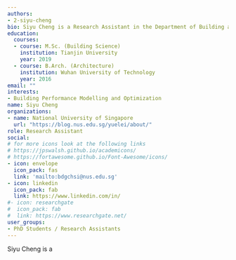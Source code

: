 ```yaml
---
authors:
- 2-siyu-cheng
bio: Siyu Cheng is a Research Assistant in the Department of Building at the National University of Singapore (NUS). Her research interests mainly lie in building performance modeling and optimization, but the scope of her research includes a broader field of energy efficiency and building performance, extending from heat transfer analysis to integrative design between indoor spaces, building components and the HVAC system towards improved occupant thermal comfort. Her current work focuses on probabilistic life cycle cost analysis and the stochastic optimization of building sub-systems. Her core skills include whole building energy modeling, parametric design, and indoor CFD simulation.
education:
  courses:
  - course: M.Sc. (Building Science)
    institution: Tianjin University
    year: 2019
  - course: B.Arch. (Architecture)
    institution: Wuhan University of Technology
    year: 2016
email: ""
interests:
- Building Performance Modelling and Optimization
name: Siyu Cheng
organizations:
- name: National University of Singapore
  url: "https://blog.nus.edu.sg/yuelei/about/"
role: Research Assistant
social:
# for more icons look at the following links
# https://jpswalsh.github.io/academicons/
# https://fortawesome.github.io/Font-Awesome/icons/
- icon: envelope
  icon_pack: fas
  link: 'mailto:bdgchsi@nus.edu.sg'
- icon: linkedin
  icon_pack: fab
  link: https://www.linkedin.com/in/
#- icon: researchgate
#  icon_pack: fab
#  link: https://www.researchgate.net/
user_groups:
- PhD Students / Research Assistants
---
```


Siyu Cheng is a 
